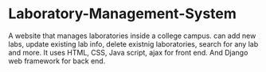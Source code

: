# Laboratory-Management-System
 A website that manages laboratories inside a college campus. can add new labs, update existing lab info, delete existnig laboratories, search for any lab and more. It uses HTML, CSS, Java script, ajax for front end. And Django web framework for back end.
